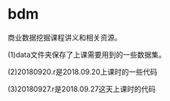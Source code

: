 # bdm
商业数据挖掘课程讲义和相关资源。

(1)data文件夹保存了上课需要用到的一些数据集。

(2)20180920.r是2018.09.20上课时的一些代码

(3)20180927.r是2018.09.27这天上课时的代码
